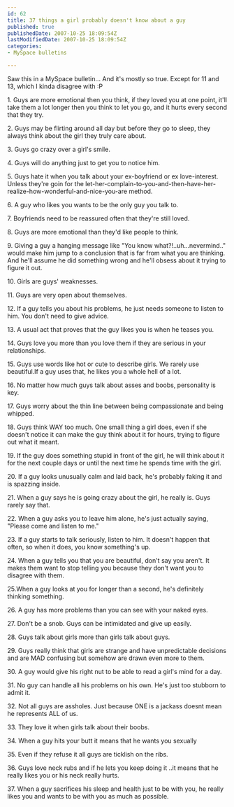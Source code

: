 ```yaml
---
id: 62
title: 37 things a girl probably doesn't know about a guy
published: true
publishedDate: 2007-10-25 18:09:54Z
lastModifiedDate: 2007-10-25 18:09:54Z
categories:
- MySpace bulletins

---
```


<p>Saw this in a MySpace bulletin... And it's mostly so true. Except for 11 and 13, which I kinda disagree with :P<br />
<!--more--></p>
<p>1. Guys are more emotional then you think, if they loved you at one point, it'll take them a lot longer then you think to let you go, and it hurts every second that they try.</p>
<p>2. Guys may be flirting around all day but before they go to sleep, they always think about the girl they truly care about.</p>
<p>3. Guys go crazy over a girl's smile.</p>
<p>4. Guys will do anything just to get you to notice him.</p>
<p>5. Guys hate it when you talk about your ex-boyfriend or ex love-interest. Unless they're goin for the let-her-complain-to-you-and-then-have-her-realize-how-wonderful-and-nice-you-are method.</p>
<p>6. A guy who likes you wants to be the only guy you talk to.</p>
<p>7. Boyfriends need to be reassured often that they're still loved.</p>
<p>8. Guys are more emotional than they'd like people to think.</p>
<p>9. Giving a guy a hanging message like "You know what?!..uh...nevermind.." would make him jump to a conclusion that is far from what you are thinking. And he'll assume he did something wrong and he'll obsess about it trying to figure it out.</p>
<p>10. Girls are guys' weaknesses.</p>
<p>11. Guys are very open about themselves.</p>
<p>12. If a guy tells you about his problems, he just needs someone to listen to him. You don't need to give advice.</p>
<p>13. A usual act that proves that the guy likes you is when he teases you.</p>
<p>14. Guys love you more than you love them if they are serious in your relationships.</p>
<p>15. Guys use words like hot or cute to describe girls. We rarely use beautiful.If a guy uses that, he likes you a whole hell of a lot.</p>
<p>16. No matter how much guys talk about asses and boobs, personality is key.</p>
<p>17. Guys worry about the thin line between being compassionate and being whipped.</p>
<p>18. Guys think WAY too much. One small thing a girl does, even if she doesn't notice it can make the guy think about it for hours, trying to figure out what it meant.</p>
<p>19. If the guy does something stupid in front of the girl, he will think about it for the next couple days or until the next time he spends time with the girl.</p>
<p>20. If a guy looks unusually calm and laid back, he's probably faking it and is spazzing inside.</p>
<p>21. When a guy says he is going crazy about the girl, he really is. Guys rarely say that.</p>
<p>22. When a guy asks you to leave him alone, he's just actually saying, "Please come and listen to me."</p>
<p>23. If a guy starts to talk seriously, listen to him. It doesn't happen that often, so when it does, you know something's up.</p>
<p>24. When a guy tells you that you are beautiful, don't say you aren't. It makes them want to stop telling you because they don't want you to disagree with them.</p>
<p>25.When a guy looks at you for longer than a second, he's definitely thinking something.</p>
<p>26. A guy has more problems than you can see with your naked eyes.</p>
<p>27. Don't be a snob. Guys can be intimidated and give up easily.</p>
<p>28. Guys talk about girls more than girls talk about guys.</p>
<p>29. Guys really think that girls are strange and have unpredictable decisions and are MAD confusing but somehow are drawn even more to them.</p>
<p>30. A guy would give his right nut to be able to read a girl's mind for a day.</p>
<p>31. No guy can handle all his problems on his own. He's just too stubborn to admit it.</p>
<p>32. Not all guys are assholes. Just because ONE is a jackass doesnt mean he represents ALL of us.</p>
<p>33. They love it when girls talk about their boobs.</p>
<p>34. When a guy hits your butt it means that he wants you sexually</p>
<p>35. Even if they refuse it all guys are ticklish on the ribs.</p>
<p>36. Guys love neck rubs and if he lets you keep doing it ..it means that he really likes you or his neck really hurts.</p>
<p>37. When a guy sacrifices his sleep and health just to be with you, he really likes you and wants to be with you as much as possible.</p>

